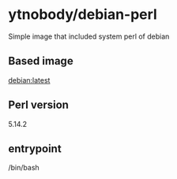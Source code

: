 # ytnobody/debian-perl

Simple image that included system perl of debian

## Based image

[debian:latest](https://registry.hub.docker.com/_/debian/)

## Perl version

5.14.2

## entrypoint

/bin/bash


